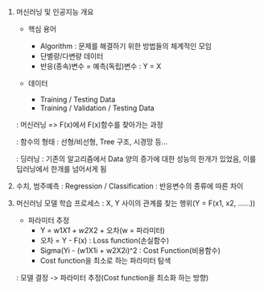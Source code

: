 1. 머신러닝 및 인공지능 개요
    * 핵심 용어
        - Algorithm : 문제를 해결하기 위한 방법들의 체계적인 모임
        - 단별량/다변량 데이터
        - 반응(종속)변수 = 예측(독립)변수 : Y = X
    
    * 데이터
        - Training / Testing Data
        - Training / Validation / Testing Data

   : 머신러닝 =>  F(x)에서 F(x)함수를 찾아가는 과정

   : 함수의 형태 : 선형/비선형, Tree 구조, 시경망 등...

   : 딩러닝 : 기존의 알고리즘에서 Data 양의 증가에 대한 성능의 한개가 있었음, 이를 딥러닝에서 한개를 넘어서게 됨

2. 수치, 범주예측
    : Regression / Classification : 반응변수의 종류에 따른 차이
3. 머신러닝 모델 학습 프로세스
    : X, Y 사이의 관계를 찾는 행위(Y = F(x1, x2, ......))
    
    * 파라미터 추정
        - Y = w1*X1 + w2*X2 + 오차(w = 파라미터)
        - 오차 = Y - F(x) : Loss function(손실함수)
        - Sigma(Yi - (w1X1i + w2X2i)^2 : Cost Function(비용함수)
        - Cost function을 최소로 하는 파라미터 탐색
    
    : 모델 결정 -> 파라미터 추정(Cost function을 최소화 하는 방향) 
